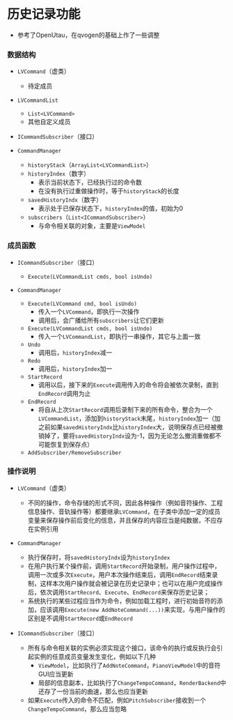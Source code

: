 # 历史记录功能

+ 参考了OpenUtau，在qvogen的基础上作了一些调整

### 数据结构

+ `LVCommand`（虚类）
    + 待定成员

+ `LVCommandList`
    + `List<LVCommand>`
    + 其他自定义成员

+ `ICommandSubscriber`（接口）

+ `CommandManager`
    + `historyStack`（`ArrayList<LVCommandList>`）
    + `historyIndex`（数字）
        + 表示当前状态下，已经执行过的命令数
        + 在没有执行过重做操作时，等于`historyStack`的长度
    + `savedHistoryIndx`（数字）
        + 表示处于已保存状态下，`historyIndex`的值，初始为0
    + `subscribers`（`List<ICommandSubscriber>`）
        + 与命令相关联的对象，主要是`ViewModel`

### 成员函数

+ `ICommandSubscriber`（接口）
    + `Execute(LVCommandList cmds, bool isUndo)`

+ `CommandManager`
    + `Execute(LVCommand cmd, bool isUndo)`
        + 传入一个`LVCommand`，即执行一次操作
        + 调用后，会广播给所有`subscribers`让它们更新
    + `Execute(LVCommandList cmds, bool isUndo)`
        + 传入一个`LVCommandList`，即执行一串操作，其它与上面一致
    + `Undo`
        + 调用后，`historyIndex`减一
    + `Redo`
        + 调用后，`historyIndex`加一
    + `StartRecord`
        + 调用以后，接下来的`Execute`调用传入的命令将会被依次录制，直到`EndRecord`调用为止
    + `EndRecord`
        + 将自从上次`StartRecord`调用后录制下来的所有命令，整合为一个`LVCommandList`，添加到`historyStack`末尾，`historyIndex`加一（加之前如果`savedHistoryIndx`比`historyIndex`大，说明保存点已经被撤销掉了，要将`savedHistoryIndx`设为-1，因为无论怎么撤消重做都不可能恢复到保存点）
    + `AddSubscriber/RemoveSubscriber`

### 操作说明

+ `LVCommand`（虚类）
    + 不同的操作，命令存储的形式不同，因此各种操作（例如音符操作、工程信息操作、音轨操作等）都要继承`LVCommand`，在子类中添加一定的成员变量来保存操作前后变化的信息，并且保存的内容应当是纯数据，不应存在实例引用

+ `CommandManager`
    + 执行保存时，将`savedHistoryIndx`设为`historyIndex`
    + 在用户执行某个操作前，调用`StartRecord`开始录制，用户操作过程中，调用一次或多次`Execute`，用户本次操作结束后，调用`EndRecord`结束录制，这样本次用户操作就会被记录在历史记录中；也可以在用户完成操作后，依次调用`StartRecord`、`Execute`、`EndRecord`来保存历史记录；
    + 系统执行的某些过程应当作为命令，例如加载工程时，进行初始音符的添加，应该调用`Execute(new AddNoteCommand(...))`来实现，与用户操作的区别是不调用`StartRecord`或`EndRecord`

+ `ICommandSubscriber`（接口）
    + 所有与命令相关联的实例必须实现这个接口，该命令的执行或反执行会引起实例的任意成员变量发生变化，例如以下几种
        + `ViewModel`，比如执行了`AddNoteCommand`，`PianoViewModel`中的音符GUI应当更新
        + 局部的信息副本，比如执行了`ChangeTempoCommand`，`RenderBackend`中还存了一份当前的曲速，那么也应当更新
    + 如果`Execute`传入的命令不匹配，例如`PitchSubscriber`接收到一个`ChangeTempoCommand`，那么应当忽略